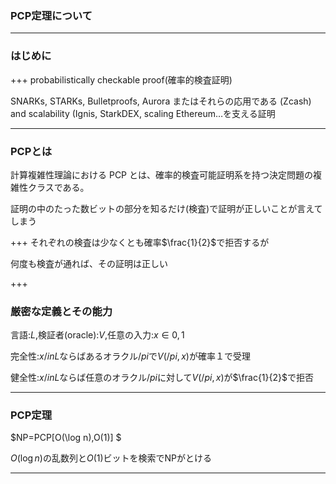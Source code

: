 ### PCP定理について

---

### はじめに

+++
probabilistically checkable proof(確率的検査証明)

SNARKs, STARKs, Bulletproofs, Aurora またはそれらの応用である
(Zcash) and scalability (Ignis, StarkDEX, scaling Ethereum…を支える証明

---
### PCPとは
計算複雑性理論における PCP とは、確率的検査可能証明系を持つ決定問題の複雑性クラスである。


証明の中のたった数ビットの部分を知るだけ(検査)で証明が正しいことが言えてしまう


+++
それぞれの検査は少なくとも確率$\frac{1}{2}$で拒否するが

何度も検査が通れば、その証明は正しい

+++ 
### 厳密な定義とその能力

言語:$L$,検証者(oracle):$V$,任意の入力:$x \in {0,1}$

完全性:$x /in L$ならばあるオラクル$/pi$で$V(/pi,x)$が確率１で受理

健全性:$x /in L$ならば任意のオラクル$/pi$に対して$V(/pi,x)$が$\frac{1}{2}$で拒否
 


---
### PCP定理

$NP=PCP[O(\log n),O(1)] $

$O(\log n)$の乱数列と$O(1)$ビットを検索でNPがとける


---





